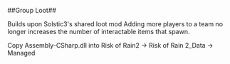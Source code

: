 ##Group Loot##

Builds upon Solstic3's shared loot mod
Adding more players to a team no longer increases the number of interactable items that spawn.

Copy Assembly-CSharp.dll into Risk of Rain2 -> Risk of Rain 2_Data -> Managed